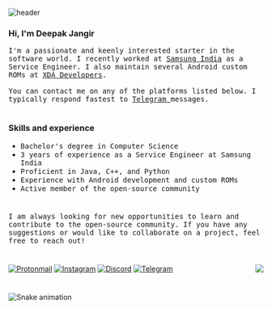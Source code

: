 ![header](https://lookimg.com/images/2022/10/23/QkgSM3.png)

### Hi, I'm Deepak Jangir

<p>
  <samp>
  I'm a passionate and keenly interested starter in the software world. I recently worked at <a href="https://www.samsung.com/in/support/service-center/">Samsung India</a> as a Service Engineer. I also maintain several Android custom ROMs at <a href="https://forum.xda-developers.com/m/Deepak5310.6748013/">XDA Developers</a>.
  <br/>
    <br/>
  You can contact me on any of the platforms listed below. I typically respond fastest to <a href="https://t.me/Deepak5310"> Telegram </a> messages.
  </samp>
</p>

#

### Skills and experience

<p>
  <ul>
    <li><samp>Bachelor's degree in Computer Science</samp></li>
    <li><samp>3 years of experience as a Service Engineer at Samsung India</samp></li>
    <li><samp>Proficient in Java, C++, and Python</samp></li>
    <li><samp>Experience with Android development and custom ROMs</samp></li>
    <li><samp>Active member of the open-source community</samp></li>
  </ul>
</p>

#

<p>
  <samp>
  I am always looking for new opportunities to learn and contribute to the open-source community. If you have any suggestions or would like to collaborate on a project, feel free to reach out!
  </samp>
</p>

#

[![Protonmail](https://img.shields.io/badge/ProtonMail-8B89CC?style=for-the-badge&logo=protonmail&logoColor=white)](mailto:deedev@protonmail.com)
[![Instagram](https://img.shields.io/badge/Instagram-%23E4405F.svg?style=for-the-badge&logo=Instagram&logoColor=white)](https://instagram.com/mr.deep.z)
[![Discord](https://img.shields.io/badge/Discord-%235865F2.svg?style=for-the-badge&logo=discord&logoColor=white)](https://discordapp.com/users/5310)
[![Telegram](https://img.shields.io/badge/Telegram-2CA5E0?style=for-the-badge&logo=telegram&logoColor=white)](https://t.me/Deepak5310)
<img align="right" width="" height="" src="https://komarev.com/ghpvc/?username=Deepak5310&style=for-the-badge">

#

![Snake animation](https://github.com/Deepak5310/Deepak5310/blob/output/github-contribution-grid-snake-dark.svg)
